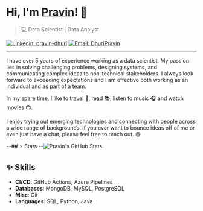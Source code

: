 # Hi, I'm [Pravin](https://dhuripravin.github.io)! 👋

>  💻 Data Scientist | Data Analyst

[![Linkedin: pravin-dhuri](https://img.shields.io/badge/-Pravin%20Dhuri-blue?style=flat-square&logo=Linkedin&logoColor=white&link=https://www.linkedin.com/in/pravindhuri/)](https://www.linkedin.com/in/pravindhuri/)
[![Email: DhuriPravin](https://img.shields.io/badge/Email-pravindhuri-red)](mailto:dhuri.p@northeastern.edu)


---

I have over 5 years of experience working as a data scientist.
My passion lies in solving challenging problems, designing systems, and communicating complex ideas to non-technical stakeholders.
I always look forward to exceeding expectations and I am effective both working as an individual and as part of a team.

In my spare time, I like to travel :walking:, read :books:, listen to music :headphones: and watch movies :tv:.

I enjoy trying out emerging technologies and connecting with people across a wide range of backgrounds. 
If you ever want to bounce ideas off of me or even just have a chat, please feel free to reach out. 😄

--## ⚡ Stats
--![Pravin's GitHub Stats](https://github-readme-stats.vercel.app/api?username=DhuriPravin&hide=["issues"]&show_icons=true)

##  :sparkles: Skills  

- **CI/CD**: GitHub Actions, Azure Pipelines
- **Databases**: MongoDB, MySQL, PostgreSQL
- **Misc**: Git
- **Languages**: SQL, Python, Java
